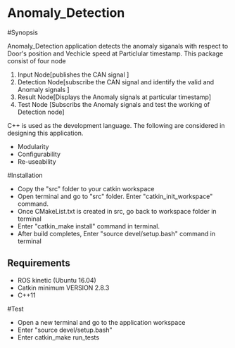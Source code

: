 # Anomaly_Detection

#Synopsis

Anomaly_Detection application detects the anomaly siganals with respect to Door's position and Vechicle speed at Particlular timestamp. This package consist of four node 
1. Input Node[publishes the CAN signal ]
2. Detection Node[subscribe the CAN signal and identify the valid and Anomaly signals ]
3. Result Node[Displays the Anomaly signals at particular timestamp]
4. Test Node [Subscribs the Anomaly signals and test the working of Detection node]


C++ is used as the development language. The following are considered in designing this application. 
 - Modularity
 - Configurability
 - Re-useability

#Installation

 - Copy the "src" folder to your catkin workspace
 - Open terminal and go to "src" folder. Enter "catkin_init_workspace" command.
 - Once CMakeList.txt is created in src, go back to workspace folder in terminal 
 - Enter "catkin_make install" command in terminal. 
 - After build completes, Enter "source devel/setup.bash" command in terminal 

## Requirements

- ROS kinetic (Ubuntu 16.04)
- Catkin minimum VERSION 2.8.3
- C++11


#Test

 - Open a new terminal and go to the application workspace
 - Enter "source devel/setup.bash"
 - Enter catkin_make run_tests

